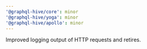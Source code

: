 ```yaml
---
'@graphql-hive/core': minor
'@graphql-hive/yoga': minor
'@graphql-hive/apollo': minor
---
```


Improved logging output of HTTP requests and retires.
